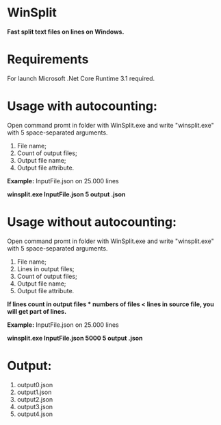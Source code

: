 # WinSplit
**Fast split text files on lines on Windows.**

# Requirements
For launch Microsoft .Net Core Runtime 3.1 required.

# Usage with autocounting:
Open command promt in folder with WinSplit.exe and write "winsplit.exe" with 5 space-separated arguments.
1. File name;
2. Count of output files;
3. Output file name;
4. Output file attribute.

**Example:**
InputFile.json on 25.000 lines

**winsplit.exe InputFile.json 5 output .json**

# Usage without autocounting:
Open command promt in folder with WinSplit.exe and write "winsplit.exe" with 5 space-separated arguments.
1. File name;
2. Lines in output files;
3. Count of output files;
4. Output file name;
5. Output file attribute.

**If lines count in output files * numbers of files < lines in source file, you will get part of lines.**

**Example:**
InputFile.json on 25.000 lines

**winsplit.exe InputFile.json 5000 5 output .json**

# Output:
1. output0.json
2. output1.json
3. output2.json
4. output3.json
5. output4.json

